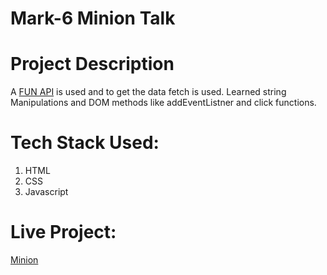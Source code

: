 # Mark-6 Minion Talk

# Project Description

A [FUN API](https://api.funtranslations.com/translate/minion.json) is used and to get the data  fetch is used. Learned string Manipulations and DOM methods like addEventListner and click functions.

# Tech Stack Used:
1) HTML
2) CSS
3) Javascript

# Live Project:
[Minion](https://minionese-jyoti.netlify.app/)
